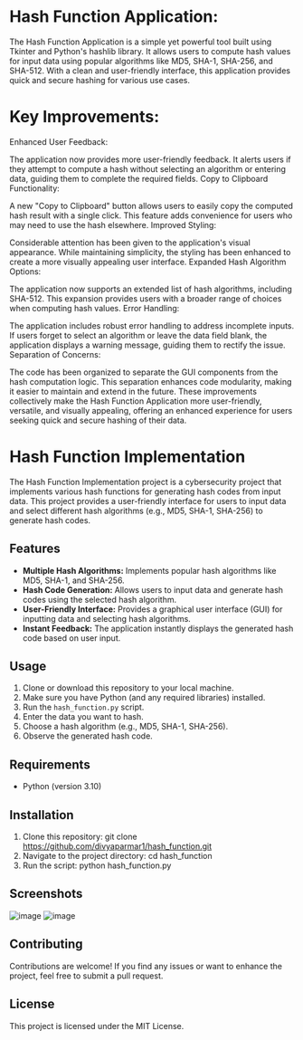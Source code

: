 # Hash Function Application:

The Hash Function Application is a simple yet powerful tool built using Tkinter and Python's hashlib library. It allows users to compute hash values for input data using popular algorithms like MD5, SHA-1, SHA-256, and SHA-512. With a clean and user-friendly interface, this application provides quick and secure hashing for various use cases.

# Key Improvements:

Enhanced User Feedback:

The application now provides more user-friendly feedback. It alerts users if they attempt to compute a hash without selecting an algorithm or entering data, guiding them to complete the required fields.
Copy to Clipboard Functionality:

A new "Copy to Clipboard" button allows users to easily copy the computed hash result with a single click. This feature adds convenience for users who may need to use the hash elsewhere.
Improved Styling:

Considerable attention has been given to the application's visual appearance. While maintaining simplicity, the styling has been enhanced to create a more visually appealing user interface.
Expanded Hash Algorithm Options:

The application now supports an extended list of hash algorithms, including SHA-512. This expansion provides users with a broader range of choices when computing hash values.
Error Handling:

The application includes robust error handling to address incomplete inputs. If users forget to select an algorithm or leave the data field blank, the application displays a warning message, guiding them to rectify the issue.
Separation of Concerns:

The code has been organized to separate the GUI components from the hash computation logic. This separation enhances code modularity, making it easier to maintain and extend in the future.
These improvements collectively make the Hash Function Application more user-friendly, versatile, and visually appealing, offering an enhanced experience for users seeking quick and secure hashing of their data.




# Hash Function Implementation

The Hash Function Implementation project is a cybersecurity project that implements various hash functions for generating hash codes from input data. This project provides a user-friendly interface for users to input data and select different hash algorithms (e.g., MD5, SHA-1, SHA-256) to generate hash codes.

## Features

- **Multiple Hash Algorithms:** Implements popular hash algorithms like MD5, SHA-1, and SHA-256.
- **Hash Code Generation:** Allows users to input data and generate hash codes using the selected hash algorithm.
- **User-Friendly Interface:** Provides a graphical user interface (GUI) for inputting data and selecting hash algorithms.
- **Instant Feedback:** The application instantly displays the generated hash code based on user input.

## Usage

1. Clone or download this repository to your local machine.
2. Make sure you have Python (and any required libraries) installed.
3. Run the `hash_function.py` script.
4. Enter the data you want to hash.
5. Choose a hash algorithm (e.g., MD5, SHA-1, SHA-256).
6. Observe the generated hash code.

## Requirements

- Python (version 3.10)

## Installation

1. Clone this repository:
   git clone https://github.com/divyaparmar1/hash_function.git
2. Navigate to the project directory:
   cd hash_function
3. Run the script:
   python hash_function.py
   
## Screenshots
![image](https://github.com/divyaparmar1/hash_function/assets/112643573/d5e9be89-384c-4947-a6d7-64317b1fb337)
![image](https://github.com/divyaparmar1/hash_function/assets/112643573/e33f49ce-c196-48b8-b82b-eb5d1cd50091)

## Contributing
Contributions are welcome! If you find any issues or want to enhance the project, feel free to submit a pull request.

## License
This project is licensed under the MIT License.
